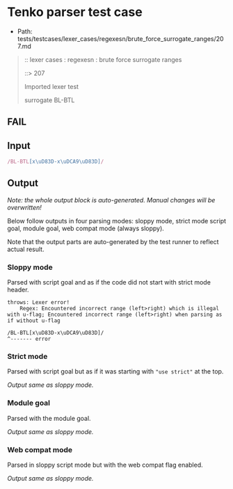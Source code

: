 # Tenko parser test case

- Path: tests/testcases/lexer_cases/regexesn/brute_force_surrogate_ranges/207.md

> :: lexer cases : regexesn : brute force surrogate ranges
>
> ::> 207
>
> Imported lexer test
>
> surrogate BL-BTL

## FAIL

## Input

`````js
/BL-BTL[x\uD83D-x\uDCA9\uD83D]/
`````

## Output

_Note: the whole output block is auto-generated. Manual changes will be overwritten!_

Below follow outputs in four parsing modes: sloppy mode, strict mode script goal, module goal, web compat mode (always sloppy).

Note that the output parts are auto-generated by the test runner to reflect actual result.

### Sloppy mode

Parsed with script goal and as if the code did not start with strict mode header.

`````
throws: Lexer error!
    Regex: Encountered incorrect range (left>right) which is illegal with u-flag; Encountered incorrect range (left>right) when parsing as if without u-flag

/BL-BTL[x\uD83D-x\uDCA9\uD83D]/
^------- error
`````

### Strict mode

Parsed with script goal but as if it was starting with `"use strict"` at the top.

_Output same as sloppy mode._

### Module goal

Parsed with the module goal.

_Output same as sloppy mode._

### Web compat mode

Parsed in sloppy script mode but with the web compat flag enabled.

_Output same as sloppy mode._

